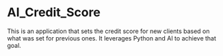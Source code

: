 # AI_Credit_Score
This is an application that sets the credit score for new clients based on what was set for previous ones. It leverages Python and AI to achieve that goal.
